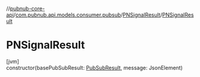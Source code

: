 //[pubnub-core-api](../../../index.md)/[com.pubnub.api.models.consumer.pubsub](../index.md)/[PNSignalResult](index.md)/[PNSignalResult](-p-n-signal-result.md)

# PNSignalResult

[jvm]\
constructor(basePubSubResult: [PubSubResult](../-pub-sub-result/index.md), message: JsonElement)
